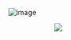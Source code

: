 ⠀⠀![image](https://github.com/user-attachments/assets/05de6f2a-2067-4c50-b981-0724f2b4f63a)






⠀⠀⠀⠀⠀⠀⠀⠀⠀⠀⠀<img src=https://64.media.tumblr.com/f01494a1399c1110ee2ba0359fbdfd35/afce9ac8d7a51275-03/s500x750/2922c722534117f87b074bf5e3623b7b7cbf52b2.gifv width:>

